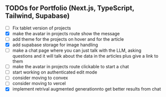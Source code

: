 
## TODOs for Portfolio (Next.js, TypeScript, Tailwind, Supabase)

- [ ] Fix tablet version of projects
- [x] make the avatar in projects route show the message
- [ ] add theme for the projects on hover and for the article
- [x] add supabase storage for image handling
- [ ] make a chat page where you can just talk with the LLM, asking questions and it will talk about the data in the articles plus give a link to them
- [ ] make the avatar in projects route clickable to start a chat
- [ ] start working on authenticated edit mode
- [ ] consider moving to convex
- [ ] consider moving to vercel
- [x] implement retrival augmented generationnto get better results from chat
